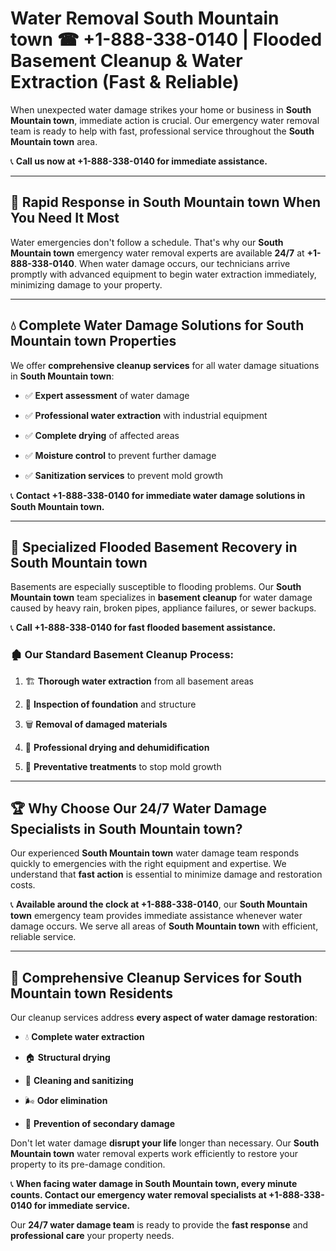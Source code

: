 # Water Removal South Mountain town ☎ +1-888-338-0140 | Flooded Basement Cleanup & Water Extraction (Fast & Reliable)

When unexpected water damage strikes your home or business in **South Mountain town**, immediate action is crucial. Our emergency water removal team is ready to help with fast, professional service throughout the **South Mountain town** area. 

📞 **Call us now at +1-888-338-0140 for immediate assistance.**
---
## 🚀 Rapid Response in South Mountain town When You Need It Most
Water emergencies don't follow a schedule. That's why our **South Mountain town** emergency water removal experts are available **24/7** at **+1-888-338-0140**. When water damage occurs, our technicians arrive promptly with advanced equipment to begin water extraction immediately, minimizing damage to your property.
---
## 💧 Complete Water Damage Solutions for South Mountain town Properties
We offer **comprehensive cleanup services** for all water damage situations in **South Mountain town**:
- ✅ **Expert assessment** of water damage  
- ✅ **Professional water extraction** with industrial equipment  
- ✅ **Complete drying** of affected areas  
- ✅ **Moisture control** to prevent further damage  
- ✅ **Sanitization services** to prevent mold growth  
📞 **Contact +1-888-338-0140 for immediate water damage solutions in South Mountain town.**
---
## 🌊 Specialized Flooded Basement Recovery in South Mountain town
Basements are especially susceptible to flooding problems. Our **South Mountain town** team specializes in **basement cleanup** for water damage caused by heavy rain, broken pipes, appliance failures, or sewer backups. 
📞 **Call +1-888-338-0140 for fast flooded basement assistance.**
### 🏚️ Our Standard Basement Cleanup Process:
1. 🏗️ **Thorough water extraction** from all basement areas  
2. 🔎 **Inspection of foundation** and structure  
3. 🗑️ **Removal of damaged materials**  
4. 💨 **Professional drying and dehumidification**  
5. 🚫 **Preventative treatments** to stop mold growth  
---
## 🏆 Why Choose Our 24/7 Water Damage Specialists in South Mountain town?
Our experienced **South Mountain town** water damage team responds quickly to emergencies with the right equipment and expertise. We understand that **fast action** is essential to minimize damage and restoration costs.
📞 **Available around the clock at +1-888-338-0140**, our **South Mountain town** emergency team provides immediate assistance whenever water damage occurs. We serve all areas of **South Mountain town** with efficient, reliable service.
---
## 🧹 Comprehensive Cleanup Services for South Mountain town Residents
Our cleanup services address **every aspect of water damage restoration**:
- 💧 **Complete water extraction**  
- 🏠 **Structural drying**  
- 🧼 **Cleaning and sanitizing**  
- 🌬️ **Odor elimination**  
- 🚫 **Prevention of secondary damage**  
Don't let water damage **disrupt your life** longer than necessary. Our **South Mountain town** water removal experts work efficiently to restore your property to its pre-damage condition.
📞 **When facing water damage in South Mountain town, every minute counts. Contact our emergency water removal specialists at +1-888-338-0140 for immediate service.**
Our **24/7 water damage team** is ready to provide the **fast response** and **professional care** your property needs.
